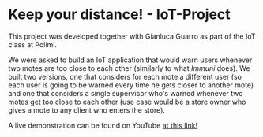 # Keep your distance! - IoT-Project

This project was developed together with Gianluca Guarro as part of the IoT class at Polimi. 

We were asked to build an IoT application that would warn users whenever two motes are too close to each other (similarly to what *Immuni* does).
We built two versions, one that considers for each mote a different user (so each user is going to be warned every time he gets closer to another mote) and one
that considers a single supervisor who's warned whenever two motes get too close to each other (use case would be a store owner who gives a mote to any client who enters the store).

A live demonstration can be found on YouTube [at this link!](https://www.youtube.com/watch?v=Cu4VAJeTB1Q&t=2s)
